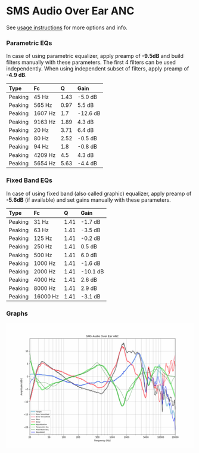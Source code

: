 # SMS Audio Over Ear ANC
See [usage instructions](https://github.com/jaakkopasanen/AutoEq#usage) for more options and info.

### Parametric EQs
In case of using parametric equalizer, apply preamp of **-9.5dB** and build filters manually
with these parameters. The first 4 filters can be used independently.
When using independent subset of filters, apply preamp of **-4.9 dB**.

| Type    | Fc      |    Q | Gain     |
|:--------|:--------|:-----|:---------|
| Peaking | 45 Hz   | 1.43 | -5.0 dB  |
| Peaking | 565 Hz  | 0.97 | 5.5 dB   |
| Peaking | 1607 Hz | 1.7  | -12.6 dB |
| Peaking | 9163 Hz | 1.89 | 4.3 dB   |
| Peaking | 20 Hz   | 3.71 | 6.4 dB   |
| Peaking | 80 Hz   | 2.52 | -0.5 dB  |
| Peaking | 94 Hz   | 1.8  | -0.8 dB  |
| Peaking | 4209 Hz | 4.5  | 4.3 dB   |
| Peaking | 5654 Hz | 5.63 | -4.4 dB  |

### Fixed Band EQs
In case of using fixed band (also called graphic) equalizer, apply preamp of **-5.6dB**
(if available) and set gains manually with these parameters.

| Type    | Fc       |    Q | Gain     |
|:--------|:---------|:-----|:---------|
| Peaking | 31 Hz    | 1.41 | -1.7 dB  |
| Peaking | 63 Hz    | 1.41 | -3.5 dB  |
| Peaking | 125 Hz   | 1.41 | -0.2 dB  |
| Peaking | 250 Hz   | 1.41 | 0.5 dB   |
| Peaking | 500 Hz   | 1.41 | 6.0 dB   |
| Peaking | 1000 Hz  | 1.41 | -1.6 dB  |
| Peaking | 2000 Hz  | 1.41 | -10.1 dB |
| Peaking | 4000 Hz  | 1.41 | 2.6 dB   |
| Peaking | 8000 Hz  | 1.41 | 2.9 dB   |
| Peaking | 16000 Hz | 1.41 | -3.1 dB  |

### Graphs
![](./SMS%20Audio%20Over%20Ear%20ANC.png)